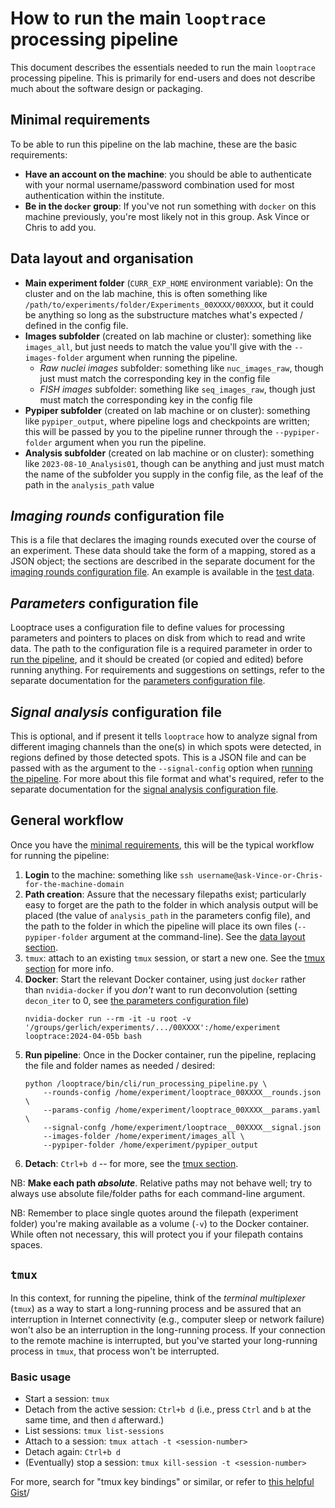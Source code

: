 # How to run the main `looptrace` processing pipeline
This document describes the essentials needed to run the main `looptrace` processing pipeline. This is primarily for end-users and does not describe much about the software design or packaging.


## Minimal requirements
To be able to run this pipeline on the lab machine, these are the basic requirements:
* __Have an account on the machine__: you should be able to authenticate with your normal username/password combination used for most authentication within the institute.
* __Be in the `docker` group__: If you've not run something with `docker` on this machine previously, you're most likely not in this group. Ask Vince or Chris to add you.


## Data layout and organisation
* __Main experiment folder__ (`CURR_EXP_HOME` environment variable): On the cluster and on the lab machine, this is often something like `/path/to/experiments/folder/Experiments_00XXXX/00XXXX`, but it could be anything so long as the substructure matches what's expected / defined in the config file.
* __Images subfolder__ (created on lab machine or cluster): something like `images_all`, but just needs to match the value you'll give with the `--images-folder` argument when running the pipeline.
    * _Raw nuclei images_ subfolder: something like `nuc_images_raw`, though just must match the corresponding key in the config file
    * _FISH images_ subfolder: something like `seq_images_raw`, though just must match the corresponding key in the config file
* __Pypiper subfolder__ (created on lab machine or on cluster): something like `pypiper_output`, where pipeline logs and checkpoints are written; this will be passed by you to the pipeline runner through the `--pypiper-folder` argument when you run the pipeline.
* __Analysis subfolder__ (created on lab machine or on cluster): something like `2023-08-10_Analysis01`, though can be anything and just must match the name of the subfolder you supply in the config file, as the leaf of the path in the `analysis_path` value


## _Imaging rounds_ configuration file
This is a file that declares the imaging rounds executed over the course of an experiment.
These data should take the form of a mapping, stored as a JSON object; the sections are described in the separate document for the [imaging rounds configuration file](./imaging-rounds-configuration-file.md).
An example is available in the [test data](../src/test/resources/TestImagingRoundsConfiguration/example_imaging_round_configuration.json).


## _Parameters_ configuration file
Looptrace uses a configuration file to define values for processing parameters and pointers to places on disk from which to read and write data. 
The path to the configuration file is a required parameter in order to [run the pipeline](#general-workflow), and it should be created (or copied and edited) before running anything.
For requirements and suggestions on settings, refer to the separate documentation for the [parameters configuration file](./parameters-configuration-file.md).


## _Signal analysis_ configuration file
This is optional, and if present it tells `looptrace` how to analyze signal from different imaging channels than the one(s) in which spots were detected, in regions defined by those detected spots. 
This is a JSON file and can be passed with as the argument to the `--signal-config` option when [running the pipeline](#general-workflow). 
For more about this file format and what's required, refer to the separate documentation for the [signal analysis configuration file](./signal-analysis-configuration-file.md).


## General workflow
Once you have the [minimal requirements](#minimal-requirements), this will be the typical workflow for running the pipeline:
1. __Login__ to the machine: something like `ssh username@ask-Vince-or-Chris-for-the-machine-domain`
1. __Path creation__: Assure that the necessary filepaths exist; particularly easy to forget are the path to the folder in which analysis output will be placed (the value of `analysis_path` in the parameters config file), and the path to the folder in which the pipeline will place its own files (`--pypiper-folder` argument at the command-line). See the [data layout section](#data-layout-and-organisation).
1. `tmux`: attach to an existing `tmux` session, or start a new one. See the [tmux section](#tmux) for more info.
1. __Docker__: Start the relevant Docker container, using just `docker` rather than `nvidia-docker` if you _don't_ want to run deconvolution (setting `decon_iter` to $0$, see [the parameters configuration file](./parameters-configuration-file.md))
    ```shell
    nvidia-docker run --rm -it -u root -v '/groups/gerlich/experiments/.../00XXXX':/home/experiment looptrace:2024-04-05b bash
    ```
1. __Run pipeline__: Once in the Docker container, run the pipeline, replacing the file and folder names as needed / desired:
    ```shell
    python /looptrace/bin/cli/run_processing_pipeline.py \
        --rounds-config /home/experiment/looptrace_00XXXX__rounds.json \
        --params-config /home/experiment/looptrace_00XXXX__params.yaml  \
        --signal-confg /home/experiment/looptrace__00XXXX__signal.json
        --images-folder /home/experiment/images_all \
        --pypiper-folder /home/experiment/pypiper_output
    ```
1. __Detach__: `Ctrl+b d` -- for more, see the [tmux section](#tmux).

NB: __Make each path _absolute___. Relative paths may not behave well; try to always use absolute file/folder paths for each command-line argument.

NB: Remember to place single quotes around the filepath (experiment folder) you're making available as a volume (`-v`) to the Docker container. 
While often not necessary, this will protect you if your filepath contains spaces.

## `tmux`
In this context, for running the pipeline, think of the _terminal multiplexer_ (`tmux`) as a way to start a long-running process and be assured that an interruption in Internet connectivity (e.g., computer sleep or network failure) won't also be an interruption in the long-running process. If your connection to the remote machine is interrupted, but you've started your long-running process in `tmux`, that process won't be interrupted.

### Basic usage
* Start a session: `tmux`
* Detach from the active session: `Ctrl+b d` (i.e., press `Ctrl` and `b` at the same time, and then `d` afterward.)
* List sessions: `tmux list-sessions`
* Attach to a session: `tmux attach -t <session-number>`
* Detach again: `Ctrl+b d`
* (Eventually) stop a session: `tmux kill-session -t <session-number>`

For more, search for "tmux key bindings" or similar, or refer to [this helpful Gist](https://gist.github.com/mloskot/4285396)/
